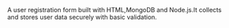 A user registration form built with HTML,MongoDB and Node.js.It collects and stores user data securely with basic validation.
